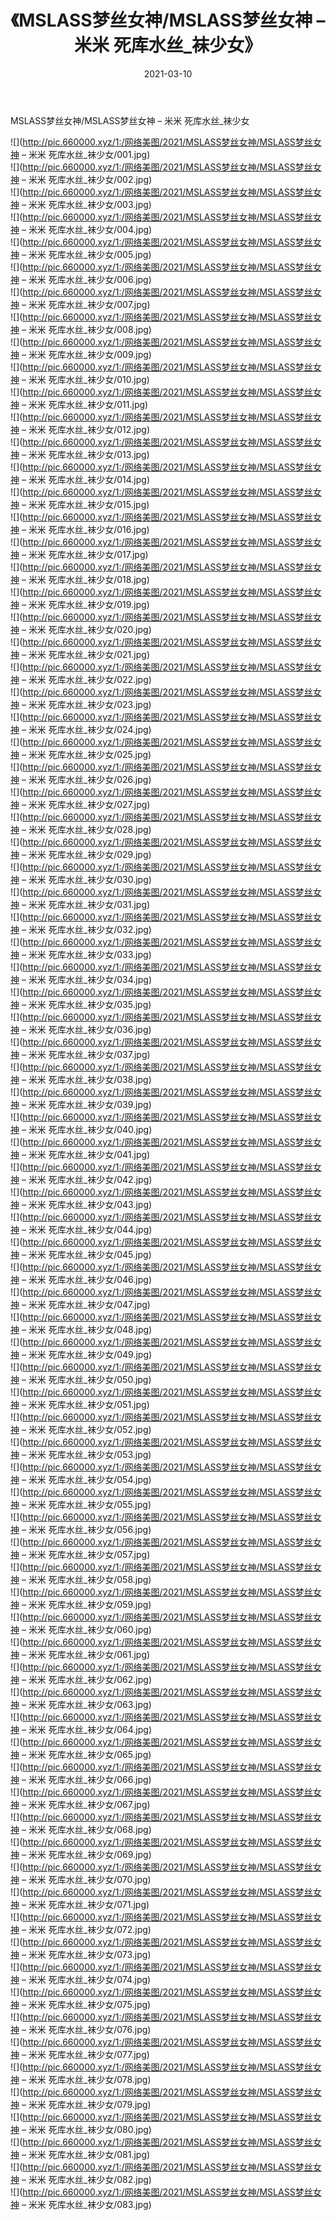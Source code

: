 ﻿---
layout: post
title:  《MSLASS梦丝女神/MSLASS梦丝女神 – 米米 死库水丝_袜少女》
date:   2021-03-10
img: http://pic.660000.xyz/1:/网络美图/2021/MSLASS梦丝女神/MSLASS梦丝女神 – 米米 死库水丝_袜少女/000.jpg
categories: [美女, 清纯, 唯美]
---

MSLASS梦丝女神/MSLASS梦丝女神 – 米米 死库水丝_袜少女

 ![](http://pic.660000.xyz/1:/网络美图/2021/MSLASS梦丝女神/MSLASS梦丝女神 – 米米 死库水丝_袜少女/001.jpg) <br>![](http://pic.660000.xyz/1:/网络美图/2021/MSLASS梦丝女神/MSLASS梦丝女神 – 米米 死库水丝_袜少女/002.jpg) <br>![](http://pic.660000.xyz/1:/网络美图/2021/MSLASS梦丝女神/MSLASS梦丝女神 – 米米 死库水丝_袜少女/003.jpg) <br>![](http://pic.660000.xyz/1:/网络美图/2021/MSLASS梦丝女神/MSLASS梦丝女神 – 米米 死库水丝_袜少女/004.jpg) <br>![](http://pic.660000.xyz/1:/网络美图/2021/MSLASS梦丝女神/MSLASS梦丝女神 – 米米 死库水丝_袜少女/005.jpg) <br>![](http://pic.660000.xyz/1:/网络美图/2021/MSLASS梦丝女神/MSLASS梦丝女神 – 米米 死库水丝_袜少女/006.jpg) <br>![](http://pic.660000.xyz/1:/网络美图/2021/MSLASS梦丝女神/MSLASS梦丝女神 – 米米 死库水丝_袜少女/007.jpg) <br>![](http://pic.660000.xyz/1:/网络美图/2021/MSLASS梦丝女神/MSLASS梦丝女神 – 米米 死库水丝_袜少女/008.jpg) <br>![](http://pic.660000.xyz/1:/网络美图/2021/MSLASS梦丝女神/MSLASS梦丝女神 – 米米 死库水丝_袜少女/009.jpg) <br>![](http://pic.660000.xyz/1:/网络美图/2021/MSLASS梦丝女神/MSLASS梦丝女神 – 米米 死库水丝_袜少女/010.jpg) <br>![](http://pic.660000.xyz/1:/网络美图/2021/MSLASS梦丝女神/MSLASS梦丝女神 – 米米 死库水丝_袜少女/011.jpg) <br>![](http://pic.660000.xyz/1:/网络美图/2021/MSLASS梦丝女神/MSLASS梦丝女神 – 米米 死库水丝_袜少女/012.jpg) <br>![](http://pic.660000.xyz/1:/网络美图/2021/MSLASS梦丝女神/MSLASS梦丝女神 – 米米 死库水丝_袜少女/013.jpg) <br>![](http://pic.660000.xyz/1:/网络美图/2021/MSLASS梦丝女神/MSLASS梦丝女神 – 米米 死库水丝_袜少女/014.jpg) <br>![](http://pic.660000.xyz/1:/网络美图/2021/MSLASS梦丝女神/MSLASS梦丝女神 – 米米 死库水丝_袜少女/015.jpg) <br>![](http://pic.660000.xyz/1:/网络美图/2021/MSLASS梦丝女神/MSLASS梦丝女神 – 米米 死库水丝_袜少女/016.jpg) <br>![](http://pic.660000.xyz/1:/网络美图/2021/MSLASS梦丝女神/MSLASS梦丝女神 – 米米 死库水丝_袜少女/017.jpg) <br>![](http://pic.660000.xyz/1:/网络美图/2021/MSLASS梦丝女神/MSLASS梦丝女神 – 米米 死库水丝_袜少女/018.jpg) <br>![](http://pic.660000.xyz/1:/网络美图/2021/MSLASS梦丝女神/MSLASS梦丝女神 – 米米 死库水丝_袜少女/019.jpg) <br>![](http://pic.660000.xyz/1:/网络美图/2021/MSLASS梦丝女神/MSLASS梦丝女神 – 米米 死库水丝_袜少女/020.jpg) <br>![](http://pic.660000.xyz/1:/网络美图/2021/MSLASS梦丝女神/MSLASS梦丝女神 – 米米 死库水丝_袜少女/021.jpg) <br>![](http://pic.660000.xyz/1:/网络美图/2021/MSLASS梦丝女神/MSLASS梦丝女神 – 米米 死库水丝_袜少女/022.jpg) <br>![](http://pic.660000.xyz/1:/网络美图/2021/MSLASS梦丝女神/MSLASS梦丝女神 – 米米 死库水丝_袜少女/023.jpg) <br>![](http://pic.660000.xyz/1:/网络美图/2021/MSLASS梦丝女神/MSLASS梦丝女神 – 米米 死库水丝_袜少女/024.jpg) <br>![](http://pic.660000.xyz/1:/网络美图/2021/MSLASS梦丝女神/MSLASS梦丝女神 – 米米 死库水丝_袜少女/025.jpg) <br>![](http://pic.660000.xyz/1:/网络美图/2021/MSLASS梦丝女神/MSLASS梦丝女神 – 米米 死库水丝_袜少女/026.jpg) <br>![](http://pic.660000.xyz/1:/网络美图/2021/MSLASS梦丝女神/MSLASS梦丝女神 – 米米 死库水丝_袜少女/027.jpg) <br>![](http://pic.660000.xyz/1:/网络美图/2021/MSLASS梦丝女神/MSLASS梦丝女神 – 米米 死库水丝_袜少女/028.jpg) <br>![](http://pic.660000.xyz/1:/网络美图/2021/MSLASS梦丝女神/MSLASS梦丝女神 – 米米 死库水丝_袜少女/029.jpg) <br>![](http://pic.660000.xyz/1:/网络美图/2021/MSLASS梦丝女神/MSLASS梦丝女神 – 米米 死库水丝_袜少女/030.jpg) <br>![](http://pic.660000.xyz/1:/网络美图/2021/MSLASS梦丝女神/MSLASS梦丝女神 – 米米 死库水丝_袜少女/031.jpg) <br>![](http://pic.660000.xyz/1:/网络美图/2021/MSLASS梦丝女神/MSLASS梦丝女神 – 米米 死库水丝_袜少女/032.jpg) <br>![](http://pic.660000.xyz/1:/网络美图/2021/MSLASS梦丝女神/MSLASS梦丝女神 – 米米 死库水丝_袜少女/033.jpg) <br>![](http://pic.660000.xyz/1:/网络美图/2021/MSLASS梦丝女神/MSLASS梦丝女神 – 米米 死库水丝_袜少女/034.jpg) <br>![](http://pic.660000.xyz/1:/网络美图/2021/MSLASS梦丝女神/MSLASS梦丝女神 – 米米 死库水丝_袜少女/035.jpg) <br>![](http://pic.660000.xyz/1:/网络美图/2021/MSLASS梦丝女神/MSLASS梦丝女神 – 米米 死库水丝_袜少女/036.jpg) <br>![](http://pic.660000.xyz/1:/网络美图/2021/MSLASS梦丝女神/MSLASS梦丝女神 – 米米 死库水丝_袜少女/037.jpg) <br>![](http://pic.660000.xyz/1:/网络美图/2021/MSLASS梦丝女神/MSLASS梦丝女神 – 米米 死库水丝_袜少女/038.jpg) <br>![](http://pic.660000.xyz/1:/网络美图/2021/MSLASS梦丝女神/MSLASS梦丝女神 – 米米 死库水丝_袜少女/039.jpg) <br>![](http://pic.660000.xyz/1:/网络美图/2021/MSLASS梦丝女神/MSLASS梦丝女神 – 米米 死库水丝_袜少女/040.jpg) <br>![](http://pic.660000.xyz/1:/网络美图/2021/MSLASS梦丝女神/MSLASS梦丝女神 – 米米 死库水丝_袜少女/041.jpg) <br>![](http://pic.660000.xyz/1:/网络美图/2021/MSLASS梦丝女神/MSLASS梦丝女神 – 米米 死库水丝_袜少女/042.jpg) <br>![](http://pic.660000.xyz/1:/网络美图/2021/MSLASS梦丝女神/MSLASS梦丝女神 – 米米 死库水丝_袜少女/043.jpg) <br>![](http://pic.660000.xyz/1:/网络美图/2021/MSLASS梦丝女神/MSLASS梦丝女神 – 米米 死库水丝_袜少女/044.jpg) <br>![](http://pic.660000.xyz/1:/网络美图/2021/MSLASS梦丝女神/MSLASS梦丝女神 – 米米 死库水丝_袜少女/045.jpg) <br>![](http://pic.660000.xyz/1:/网络美图/2021/MSLASS梦丝女神/MSLASS梦丝女神 – 米米 死库水丝_袜少女/046.jpg) <br>![](http://pic.660000.xyz/1:/网络美图/2021/MSLASS梦丝女神/MSLASS梦丝女神 – 米米 死库水丝_袜少女/047.jpg) <br>![](http://pic.660000.xyz/1:/网络美图/2021/MSLASS梦丝女神/MSLASS梦丝女神 – 米米 死库水丝_袜少女/048.jpg) <br>![](http://pic.660000.xyz/1:/网络美图/2021/MSLASS梦丝女神/MSLASS梦丝女神 – 米米 死库水丝_袜少女/049.jpg) <br>![](http://pic.660000.xyz/1:/网络美图/2021/MSLASS梦丝女神/MSLASS梦丝女神 – 米米 死库水丝_袜少女/050.jpg) <br>![](http://pic.660000.xyz/1:/网络美图/2021/MSLASS梦丝女神/MSLASS梦丝女神 – 米米 死库水丝_袜少女/051.jpg) <br>![](http://pic.660000.xyz/1:/网络美图/2021/MSLASS梦丝女神/MSLASS梦丝女神 – 米米 死库水丝_袜少女/052.jpg) <br>![](http://pic.660000.xyz/1:/网络美图/2021/MSLASS梦丝女神/MSLASS梦丝女神 – 米米 死库水丝_袜少女/053.jpg) <br>![](http://pic.660000.xyz/1:/网络美图/2021/MSLASS梦丝女神/MSLASS梦丝女神 – 米米 死库水丝_袜少女/054.jpg) <br>![](http://pic.660000.xyz/1:/网络美图/2021/MSLASS梦丝女神/MSLASS梦丝女神 – 米米 死库水丝_袜少女/055.jpg) <br>![](http://pic.660000.xyz/1:/网络美图/2021/MSLASS梦丝女神/MSLASS梦丝女神 – 米米 死库水丝_袜少女/056.jpg) <br>![](http://pic.660000.xyz/1:/网络美图/2021/MSLASS梦丝女神/MSLASS梦丝女神 – 米米 死库水丝_袜少女/057.jpg) <br>![](http://pic.660000.xyz/1:/网络美图/2021/MSLASS梦丝女神/MSLASS梦丝女神 – 米米 死库水丝_袜少女/058.jpg) <br>![](http://pic.660000.xyz/1:/网络美图/2021/MSLASS梦丝女神/MSLASS梦丝女神 – 米米 死库水丝_袜少女/059.jpg) <br>![](http://pic.660000.xyz/1:/网络美图/2021/MSLASS梦丝女神/MSLASS梦丝女神 – 米米 死库水丝_袜少女/060.jpg) <br>![](http://pic.660000.xyz/1:/网络美图/2021/MSLASS梦丝女神/MSLASS梦丝女神 – 米米 死库水丝_袜少女/061.jpg) <br>![](http://pic.660000.xyz/1:/网络美图/2021/MSLASS梦丝女神/MSLASS梦丝女神 – 米米 死库水丝_袜少女/062.jpg) <br>![](http://pic.660000.xyz/1:/网络美图/2021/MSLASS梦丝女神/MSLASS梦丝女神 – 米米 死库水丝_袜少女/063.jpg) <br>![](http://pic.660000.xyz/1:/网络美图/2021/MSLASS梦丝女神/MSLASS梦丝女神 – 米米 死库水丝_袜少女/064.jpg) <br>![](http://pic.660000.xyz/1:/网络美图/2021/MSLASS梦丝女神/MSLASS梦丝女神 – 米米 死库水丝_袜少女/065.jpg) <br>![](http://pic.660000.xyz/1:/网络美图/2021/MSLASS梦丝女神/MSLASS梦丝女神 – 米米 死库水丝_袜少女/066.jpg) <br>![](http://pic.660000.xyz/1:/网络美图/2021/MSLASS梦丝女神/MSLASS梦丝女神 – 米米 死库水丝_袜少女/067.jpg) <br>![](http://pic.660000.xyz/1:/网络美图/2021/MSLASS梦丝女神/MSLASS梦丝女神 – 米米 死库水丝_袜少女/068.jpg) <br>![](http://pic.660000.xyz/1:/网络美图/2021/MSLASS梦丝女神/MSLASS梦丝女神 – 米米 死库水丝_袜少女/069.jpg) <br>![](http://pic.660000.xyz/1:/网络美图/2021/MSLASS梦丝女神/MSLASS梦丝女神 – 米米 死库水丝_袜少女/070.jpg) <br>![](http://pic.660000.xyz/1:/网络美图/2021/MSLASS梦丝女神/MSLASS梦丝女神 – 米米 死库水丝_袜少女/071.jpg) <br>![](http://pic.660000.xyz/1:/网络美图/2021/MSLASS梦丝女神/MSLASS梦丝女神 – 米米 死库水丝_袜少女/072.jpg) <br>![](http://pic.660000.xyz/1:/网络美图/2021/MSLASS梦丝女神/MSLASS梦丝女神 – 米米 死库水丝_袜少女/073.jpg) <br>![](http://pic.660000.xyz/1:/网络美图/2021/MSLASS梦丝女神/MSLASS梦丝女神 – 米米 死库水丝_袜少女/074.jpg) <br>![](http://pic.660000.xyz/1:/网络美图/2021/MSLASS梦丝女神/MSLASS梦丝女神 – 米米 死库水丝_袜少女/075.jpg) <br>![](http://pic.660000.xyz/1:/网络美图/2021/MSLASS梦丝女神/MSLASS梦丝女神 – 米米 死库水丝_袜少女/076.jpg) <br>![](http://pic.660000.xyz/1:/网络美图/2021/MSLASS梦丝女神/MSLASS梦丝女神 – 米米 死库水丝_袜少女/077.jpg) <br>![](http://pic.660000.xyz/1:/网络美图/2021/MSLASS梦丝女神/MSLASS梦丝女神 – 米米 死库水丝_袜少女/078.jpg) <br>![](http://pic.660000.xyz/1:/网络美图/2021/MSLASS梦丝女神/MSLASS梦丝女神 – 米米 死库水丝_袜少女/079.jpg) <br>![](http://pic.660000.xyz/1:/网络美图/2021/MSLASS梦丝女神/MSLASS梦丝女神 – 米米 死库水丝_袜少女/080.jpg) <br>![](http://pic.660000.xyz/1:/网络美图/2021/MSLASS梦丝女神/MSLASS梦丝女神 – 米米 死库水丝_袜少女/081.jpg) <br>![](http://pic.660000.xyz/1:/网络美图/2021/MSLASS梦丝女神/MSLASS梦丝女神 – 米米 死库水丝_袜少女/082.jpg) <br>![](http://pic.660000.xyz/1:/网络美图/2021/MSLASS梦丝女神/MSLASS梦丝女神 – 米米 死库水丝_袜少女/083.jpg) <br>